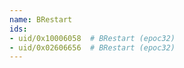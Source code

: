 ```yaml
---
name: BRestart
ids:
- uid/0x10006058  # BRestart (epoc32)
- uid/0x02606656  # BRestart (epoc32)
---
```

